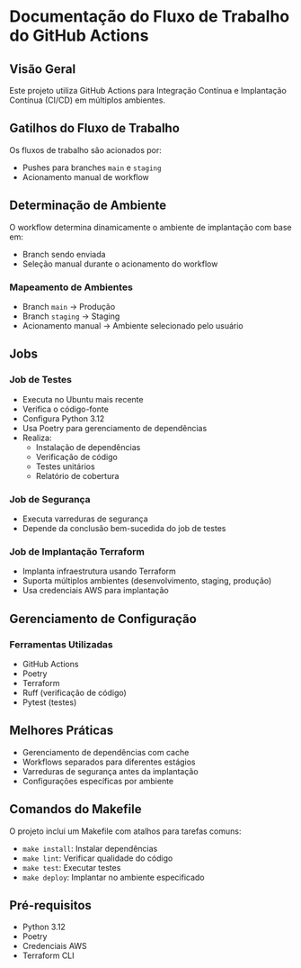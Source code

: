 # Documentação do Fluxo de Trabalho do GitHub Actions

## Visão Geral

Este projeto utiliza GitHub Actions para Integração Contínua e Implantação Contínua (CI/CD) em múltiplos ambientes.

## Gatilhos do Fluxo de Trabalho

Os fluxos de trabalho são acionados por:
- Pushes para branches `main` e `staging`
- Acionamento manual de workflow

## Determinação de Ambiente

O workflow determina dinamicamente o ambiente de implantação com base em:
- Branch sendo enviada
- Seleção manual durante o acionamento do workflow

### Mapeamento de Ambientes
- Branch `main` → Produção
- Branch `staging` → Staging
- Acionamento manual → Ambiente selecionado pelo usuário

## Jobs

### Job de Testes
- Executa no Ubuntu mais recente
- Verifica o código-fonte
- Configura Python 3.12
- Usa Poetry para gerenciamento de dependências
- Realiza:
    - Instalação de dependências
    - Verificação de código
    - Testes unitários
    - Relatório de cobertura

### Job de Segurança
- Executa varreduras de segurança
- Depende da conclusão bem-sucedida do job de testes

### Job de Implantação Terraform
- Implanta infraestrutura usando Terraform
- Suporta múltiplos ambientes (desenvolvimento, staging, produção)
- Usa credenciais AWS para implantação

## Gerenciamento de Configuração

### Ferramentas Utilizadas
- GitHub Actions
- Poetry
- Terraform
- Ruff (verificação de código)
- Pytest (testes)

## Melhores Práticas

- Gerenciamento de dependências com cache
- Workflows separados para diferentes estágios
- Varreduras de segurança antes da implantação
- Configurações específicas por ambiente

## Comandos do Makefile

O projeto inclui um Makefile com atalhos para tarefas comuns:
- `make install`: Instalar dependências
- `make lint`: Verificar qualidade do código
- `make test`: Executar testes
- `make deploy`: Implantar no ambiente especificado

## Pré-requisitos

- Python 3.12
- Poetry
- Credenciais AWS
- Terraform CLI